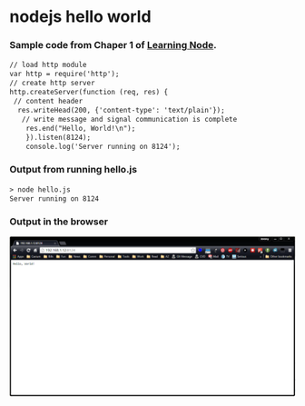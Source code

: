 # nodejs hello world

### Sample code from Chaper 1 of [Learning Node](https://yccd.blackboard.com/bbcswebdav/pid-1396561-dt-content-rid-9717023_1/courses/2015MFA-MCSCI-252-5296/Learning%20Node.pdf).
```
// load http module
var http = require('http');
// create http server
http.createServer(function (req, res) {
 // content header
  res.writeHead(200, {'content-type': 'text/plain'});
   // write message and signal communication is complete
    res.end("Hello, World!\n");
    }).listen(8124);
    console.log('Server running on 8124');

```

### Output from running hello.js
```
> node hello.js
Server running on 8124
```

### Output in the browser
![Browser output](images/helloworld.png)

